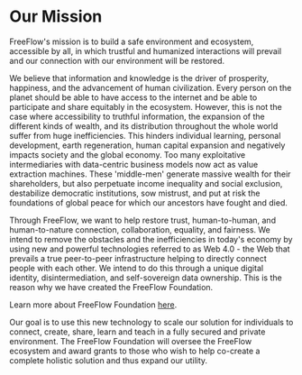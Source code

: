 # Our Mission

FreeFlow's mission is to build a safe environment and ecosystem, accessible by all, in which trustful and humanized interactions will prevail and our connection with our environment will be restored.

We believe that information and knowledge is the driver of prosperity, happiness, and the advancement of human civilization. Every person on the planet should be able to have access to the internet and be able to participate and share equitably in the ecosystem. However, this is not the case where accessibility to truthful information, the expansion of the different kinds of wealth, and its distribution throughout the whole world suffer from huge inefficiencies. This hinders individual learning, personal development, earth regeneration, human capital expansion and negatively impacts society and the global economy. Too many exploitative intermediaries with data-centric business models now act as value extraction machines. These 'middle-men' generate massive wealth for their shareholders, but also perpetuate income inequality and social exclusion, destabilize democratic institutions, sow mistrust, and put at risk the foundations of global peace for which our ancestors have fought and died.

Through FreeFlow, we want to help restore trust, human-to-human, and human-to-nature connection, collaboration, equality, and fairness. We intend to remove the obstacles and the inefficiencies in today's economy by using new and powerful technologies referred to as Web 4.0 - the Web that prevails a true peer-to-peer infrastructure helping to directly connect people with each other. We intend to do this through a unique digital identity, disintermediation, and self-sovereign data ownership. This is the reason why we have created the FreeFlow Foundation.

Learn more about FreeFlow Foundation [here](https://freeflow.io).

Our goal is to use this new technology to scale our solution for individuals to connect, create, share, learn and teach in a fully secured and private environment. The FreeFlow Foundation will oversee the FreeFlow ecosystem and award grants to those who wish to help co-create a complete holistic solution and thus expand our utility.